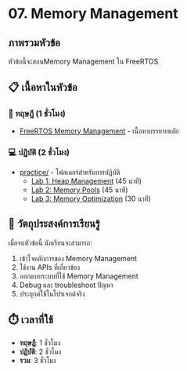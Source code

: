 # 07. Memory Management

## ภาพรวมหัวข้อ

หัวข้อนี้จะสอนMemory Management ใน FreeRTOS

## 📋 เนื้อหาในหัวข้อ

### 📖 ทฤษฎี (1 ชั่วโมง)
- [FreeRTOS Memory Management](./07-memory-management.md) - เนื้อหาบรรยายหลัก

### 💻 ปฏิบัติ (2 ชั่วโมง)
- [practice/](practice/) - โฟลเดอร์สำหรับการปฏิบัติ
  - [Lab 1: Heap Management](practice/lab1-heap-management/) (45 นาที)
  - [Lab 2: Memory Pools](practice/lab2-memory-pools/) (45 นาที)
  - [Lab 3: Memory Optimization](practice/lab3-optimization/) (30 นาที)

## 🎯 วัตถุประสงค์การเรียนรู้

เมื่อจบหัวข้อนี้ นักเรียนจะสามารถ:
1. เข้าใจหลักการของ Memory Management
2. ใช้งาน APIs ที่เกี่ยวข้อง
3. ออกแบบระบบที่ใช้ Memory Management
4. Debug และ troubleshoot ปัญหา
5. ประยุกต์ใช้ในโปรเจกต์จริง

## ⏱️ เวลาที่ใช้
- **ทฤษฎี**: 1 ชั่วโมง
- **ปฏิบัติ**: 2 ชั่วโมง
- **รวม**: 3 ชั่วโมง
